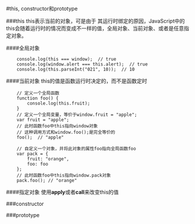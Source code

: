 #this, constructor和prototype

###this
this表示当前的对象，可是由于    其运行时绑定的原因，JavaScript中的this会随着运行时的情况而变成不一样的值，全局对象、当前对象、或者是任意指定对象。

####全局对象
```
    console.log(this === window);  // true
    console.log(window.alert === this.alert);  // true
    console.log(this.parseInt("021", 10));  // 10
```

####当前对象
this的值是函数运行时决定的，而不是函数定时
```
    // 定义一个全局函数
    function foo() {
        console.log(this.fruit);
    }
    // 定义一个全局变量，等价于window.fruit = "apple";
    var fruit = "apple";
    // 此时函数foo中this指向window对象
    // 这种调用方式和window.foo();是完全等价的
    foo();  // "apple"

    // 自定义一个对象，并将此对象的属性foo指向全局函数foo
    var pack = {
        fruit: "orange",
        foo: foo
    };
    // 此时函数foo中this指向window.pack对象
    pack.foo(); // "orange"
```

####指定对象
使用**apply**或者**call**来改变this的值


###constructor


###prototype